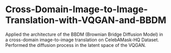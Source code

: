 # Cross-Domain-Image-to-Image-Translation-with-VQGAN-and-BBDM
Applied the architecture of the BBDM (Brownian Bridge Diffusion Model) in a cross-domain image-to-image translation on CelebAMask-HQ Dataset. Performed the diffusion process in the latent space of the VQGAN.
